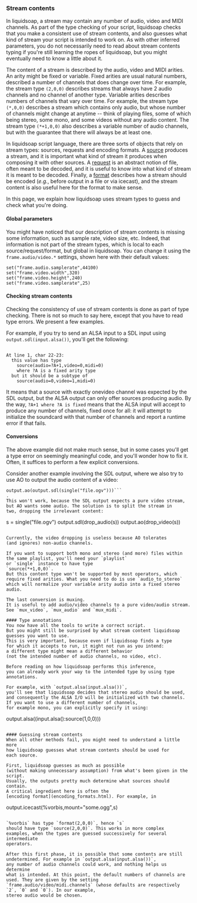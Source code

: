 ### Stream contents
In liquidsoap, a stream may contain any number of audio, video and
MIDI channels. As part of the type checking of your script,
liquidsoap checks that you make a consistent use of stream contents,
and also guesses what kind of stream your script is intended to
work on. As with other inferred parameters, you do not necessarily
need to read about stream contents typing if you're still learning
the ropes of liquidsoap, but you might eventually need to know a
little about it.

The content of a stream is described by the audio, video and MIDI
arities. An arity might be fixed or variable. Fixed arities are usual
natural numbers, described a number of channels that does change over
time. For example, the stream type `(2,0,0)` describes
streams that always have 2 audio channels and no channel of another
type. Variable arities describes numbers of channels that vary over
time. For example, the stream type `(*,0,0)` describes
a stream which contains only audio, but whose number of channels
might change at anytime -- think of playing files, some of which
being stereo, some mono, and some videos without any audio content.
The stream type `(*+1,0,0)` also describes a variable
number of audio channels, but with the guarantee that there will
always be at least one.

In liquidsoap script language, there are three sorts of objects
that rely on stream types: sources, requests and encoding formats.
A [source](sources.html) produces a stream,
and it is important what kind of stream
it produces when composing it with other sources.
A [request](requests.html) is an abstract notion of file,
often meant to be decoded, and it is useful to know into what
kind of stream it is meant to be decoded.
Finally, a [format](encoding_formats.html) describes how a stream
should be encoded (*e.g.*, before output in a file or via icecast),
and the stream content is also useful here for the format
to make sense.

In this page, we explain how liquidsoap uses stream types
to guess and check what you're doing.

#### Global parameters
You might have noticed that our description of stream contents is
missing some information, such as sample rate, video size, etc.
Indeed, that information is not part of the stream types, which is
local to each source/request/format, but global in liquidsoap.
You can change it using the `frame.audio/video.*`
settings, shown here with their default values:

```
set("frame.audio.samplerate",44100)
set("frame.video.width",320)
set("frame.video.height",240)
set("frame.video.samplerate",25)
```

#### Checking stream contents
Checking the consistency of use of stream contents is done as part
of type checking. There is not so much to say here, except that you
have to read type errors. We present a few examples.

For example, if you try to send an ALSA input to a SDL input using
`output.sdl(input.alsa())`, you'll get the following:

```

At line 1, char 22-23:
  this value has type
    source(audio=?A+1,video=0,midi=0)
    where ?A is a fixed arity type
  but it should be a subtype of
    source(audio=0,video=1,midi=0)
```

It means that a source with exactly onevideo channel was expected
by the SDL output, but the ALSA output can only offer sources
producing audio.
By the way,
`?A+1 where ?A is fixed` means that the ALSA input will
accept to produce any number of channels, fixed once for
all: it will attempt to initialize the soundcard with that number of
channels and report a runtime error if that fails.

#### Conversions
The above example did not make much sense, but in some cases you'll
get a type error on seemingly meaningful code, and you'll wonder how
to fix it. Often, it suffices to perform a few explicit conversions.

Consider another example involving the SDL output, where we also try
to use AO to output the audio content of a video:
```
output.ao(output.sdl(single("file.ogv")))```
.
This won't work, because the SDL output expects a pure video stream,
but AO wants some audio. The solution is to split the stream in
two, dropping the irrelevant content:

```
s = single("file.ogv")
output.sdl(drop_audio(s))
output.ao(drop_video(s))
```

Currently, the video dropping is useless because AO tolerates
(and ignores) non-audio channels.

If you want to support both mono and stereo (and more) files within
the same playlist, you'll need your `playlist`
or `single` instance to have type
`source(*+1,0,0)`.
But this content type won't be supported by most operators, which
require fixed arities. What you need to do is use `audio_to_stereo`
which will normalize your variable arity audio into a fixed stereo audio.

The last conversion is muxing.
It is useful to add audio/video channels to a pure video/audio stream.
See `mux_video`, `mux_audio` and `mux_midi`.

#### Type annotations
You now have all the tools to write a correct script.
But you might still be surprised by what stream content liquidsoap
guesses you want to use.
This is very important, because even if liquidsoap finds a type
for which it accepts to run, it might not run as you intend:
a different type might mean a different behavior
(not the intended number of audio channels, no video, etc).

Before reading on how liquidsoap performs this inference,
you can already work your way to the intended type by using type
annotations.

For example, with `output.alsa(input.alsa())`,
you'll see that liquidsoap decides that stereo audio should be used,
and consequently the ALSA I/O will be initialized with two channels.
If you want to use a different number of channels,
for example mono, you can explicitly specify it using:

```
output.alsa((input.alsa():source(1,0,0)))
```

#### Guessing stream contents
When all other methods fail, you might need to understand a little more
how liquidsoap guesses what stream contents should be used for
each source.

First, liquidsoap guesses as much as possible
(without making unnecessary assumption) from what's been given in the
script.
Usually, the outputs pretty much determine what sources should contain.
A critical ingredient here is often the
[encoding format](encoding_formats.html). For example, in

```
output.icecast(%vorbis,mount="some.ogg",s)
```

`%vorbis` has type `format(2,0,0)`, hence `s`
should have type `source(2,0,0)`. This works in more complex
examples, when the types are guessed successively for several intermediate
operators.

After this first phase, it is possible that some contents are still
undetermined. For example in `output.alsa(input.alsa())`,
any number of audio channels could work, and nothing helps us determine
what is intended. At this point, the default numbers of channels are
used. They are given by the setting
`frame.audio/video/midi.channels` (whose defaults are respectively
`2`, `0` and `0`). In our example,
stereo audio would be chosen.


